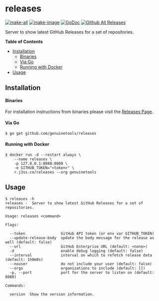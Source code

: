 # releases

[![make-all](https://github.com/genuinetools/releases/workflows/make%20all/badge.svg)](https://github.com/genuinetools/releases/actions?query=workflow%3A%22make+all%22)
[![make-image](https://github.com/genuinetools/releases/workflows/make%20image/badge.svg)](https://github.com/genuinetools/releases/actions?query=workflow%3A%22make+image%22)
[![GoDoc](https://img.shields.io/badge/godoc-reference-5272B4.svg?style=for-the-badge)](https://godoc.org/github.com/genuinetools/releases)
[![Github All Releases](https://img.shields.io/github/downloads/genuinetools/releases/total.svg?style=for-the-badge)](https://github.com/genuinetools/releases/releases)

Server to show latest GitHub Releases for a set of repositories.

<!-- START doctoc generated TOC please keep comment here to allow auto update -->
<!-- DON'T EDIT THIS SECTION, INSTEAD RE-RUN doctoc TO UPDATE -->
**Table of Contents**

- [Installation](#installation)
    - [Binaries](#binaries)
    - [Via Go](#via-go)
    - [Running with Docker](#running-with-docker)
- [Usage](#usage)

<!-- END doctoc generated TOC please keep comment here to allow auto update -->

## Installation

#### Binaries

For installation instructions from binaries please visit the [Releases Page](https://github.com/genuinetools/releases/releases).

#### Via Go

```console
$ go get github.com/genuinetools/releases
```

#### Running with Docker

```console
$ docker run -d --restart always \
    --name releases \
    -p 127.0.0.1:8080:8080 \
    -e GITHUB_TOKEN="<token>" \
    r.j3ss.co/releases --org genuinetools
```

## Usage

```console
$ releases -h
releases -  Server to show latest GitHub Releases for a set of repositories.

Usage: releases <command>

Flags:

  --token                GitHub API token (or env var GITHUB_TOKEN)
  --update-release-body  update the body message for the release as well (default: false)
  --url                  GitHub Enterprise URL (default: <none>)
  -d                     enable debug logging (default: false)
  --interval             interval on which to refetch release data (default: 1h0m0s)
  --nouser               do not include your user (default: false)
  --orgs                 organizations to include (default: [])
  -p, --port             port for the server to listen on (default: 8080)

Commands:

  version  Show the version information.
```
